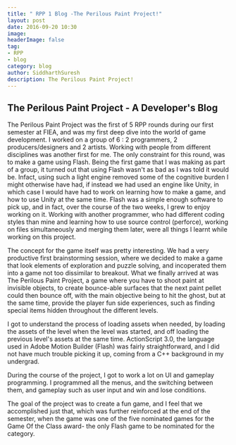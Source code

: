 ```yaml
---
title: " RPP 1 Blog -The Perilous Paint Project!"
layout: post
date: 2016-09-20 10:30
image:
headerImage: false
tag: 
- RPP
- blog
category: blog
author: SiddharthSuresh
description: The Perilous Paint Project!
---
```



## The Perilous Paint Project - A Developer's Blog


The Perilous Paint Project was the first of 5 RPP rounds during our first semester at FIEA, and was my first deep dive into the world of game development. 
I worked on a group of 6 : 2 programmers, 2 producers/designers and 2 artists. Working with people from different disciplines was another first for me.
The only constraint for this round, was to make a game using Flash. Being the first game that I was making as part of a group, it turned out that using Flash wasn't as bad as I was told it would be.
Infact, using such a light engine removed some of the cognitive burden I might otherwise have had, if instead we had used an engine like Unity, in which case I would have had to work on learning how to 
make a game, and how to use Unity at the same time. Flash was a simple enough software to pick up, and in fact, over the course of the two weeks, I grew to enjoy working on it.
Working with another programmer, who had different coding styles than mine and learning how to use source control (perforce), working on files simultaneously and merging them later, were all things
I learnt while working on this project.

The concept for the game itself was pretty interesting. We had a very productive first brainstorming session, where we decided to make a game that look elements of exploration and puzzle solving, and 
incoperated them into a game not too dissimilar to breakout. What we finally arrived at was The Perilous Paint Project, a game where you have to shoot paint at invisible objects, to create 
bounce-able surfaces that the next paint pellet could then bounce off, with the main objective being to hit the ghost, but at the same time, provide the player fun side experiences, such as finding 
special items hidden throughout the different levels.

I got to understand the process of loading assets when needed, by loading the assets of the level when the level was started, and off loading the previous level's assets at the same time.
ActionScript 3.0, the language used in  Adobe Motion Builder (Flash) was fairly straightforward, and I did not have much trouble picking it up, coming from a C++ background in my undergrad.

During the course of the project, I got to work a lot on UI and gameplay programming. I programmed all the menus, and the switching between them, and gameplay such as user input and win and lose conditions.

The goal of the project was to create a fun game, and I feel that we accomplished just that, which was further reinforced at the end of the semester, when the game was one of the five nominated games
for the Game Of the Class award- the only Flash game to be nominated for the category.
 